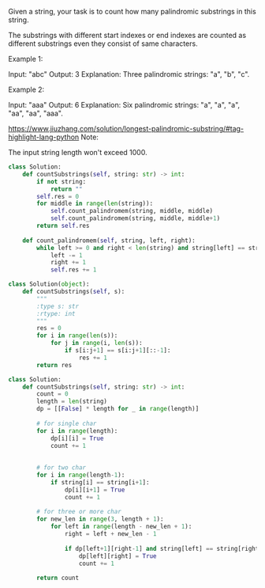Given a string, your task is to count how many palindromic substrings in this string.

The substrings with different start indexes or end indexes are counted as different substrings even they consist of same characters.

Example 1:

Input: "abc"
Output: 3
Explanation: Three palindromic strings: "a", "b", "c".
 

Example 2:

Input: "aaa"
Output: 6
Explanation: Six palindromic strings: "a", "a", "a", "aa", "aa", "aaa".
 
https://www.jiuzhang.com/solution/longest-palindromic-substring/#tag-highlight-lang-python
Note:

The input string length won't exceed 1000.


```Python
class Solution:
    def countSubstrings(self, string: str) -> int:
        if not string:
            return ""
        self.res = 0
        for middle in range(len(string)):
            self.count_palindromem(string, middle, middle)
            self.count_palindromem(string, middle, middle+1)
        return self.res
    
    def count_palindromem(self, string, left, right):
        while left >= 0 and right < len(string) and string[left] == string[right]:
            left -= 1
            right += 1
            self.res += 1
```

```Python
class Solution(object):
    def countSubstrings(self, s):
        """
        :type s: str
        :rtype: int
        """
        res = 0
        for i in range(len(s)):
            for j in range(i, len(s)):
                if s[i:j+1] == s[i:j+1][::-1]:
                    res += 1
        return res
```
```Python
class Solution:
    def countSubstrings(self, string: str) -> int:
        count = 0
        length = len(string)
        dp = [[False] * length for _ in range(length)]
        
        # for single char
        for i in range(length):
            dp[i][i] = True
            count += 1
            
        
        # for two char
        for i in range(length-1):
            if string[i] == string[i+1]:
                dp[i][i+1] = True
                count += 1
            
        # for three or more char
        for new_len in range(3, length + 1):
            for left in range(length - new_len + 1):
                right = left + new_len - 1
                
                if dp[left+1][right-1] and string[left] == string[right]:
                    dp[left][right] = True
                    count += 1
        
        return count
 ```       
